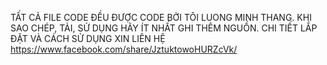 TẤT CẢ FILE CODE ĐỀU ĐƯỢC CODE BỞI TÔI LUONG MINH THANG. KHI SAO CHÉP, TẢI, SỬ DỤNG HÃY ÍT NHẤT GHI THÊM NGUỒN.
CHI TIẾT LẮP ĐẶT VÀ CÁCH SỬ DỤNG XIN LIÊN HỆ https://www.facebook.com/share/JztuktowoHURZcVk/
